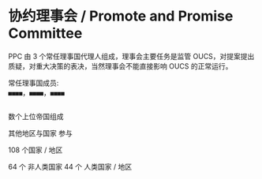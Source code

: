 # 协约理事会 / Promote and Promise Committee

PPC 由 3 个常任理事国代理人组成，理事会主要任务是监管 OUCS，对提案提出质疑，对重大决策的表决，当然理事会不能直接影响 OUCS 的正常运行。

常任理事国成员:  
`■■■■`，`■■■■`，`■■■■`

```text

```

数个上位帝国组成

其他地区与国家 参与

108 个国家 / 地区

64 个 非人类国家 44 个 人类国家 / 地区

